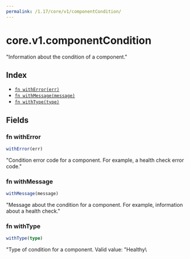 ```yaml
---
permalink: /1.17/core/v1/componentCondition/
---
```


# core.v1.componentCondition

"Information about the condition of a component."

## Index

* [`fn withError(err)`](#fn-witherror)
* [`fn withMessage(message)`](#fn-withmessage)
* [`fn withType(type)`](#fn-withtype)

## Fields

### fn withError

```ts
withError(err)
```

"Condition error code for a component. For example, a health check error code."

### fn withMessage

```ts
withMessage(message)
```

"Message about the condition for a component. For example, information about a health check."

### fn withType

```ts
withType(type)
```

"Type of condition for a component. Valid value: \"Healthy\